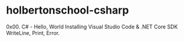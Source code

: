 # holbertonschool-csharp
0x00. C# - Hello, World
Installing Visual Studio Code & .NET Core SDK
WriteLine, Print, Error.
